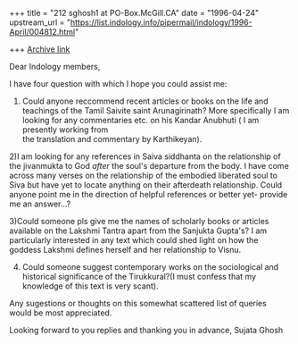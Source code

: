 +++
title = "212 sghosh1 at PO-Box.McGill.CA"
date = "1996-04-24"
upstream_url = "https://list.indology.info/pipermail/indology/1996-April/004812.html"

+++
[Archive link](https://list.indology.info/pipermail/indology/1996-April/004812.html)

Dear Indology members,

I have four question with which I hope you could assist me:

1) Could anyone reccommend  recent articles or books on the life and teachings 
of the Tamil Saivite saint Arunagirinath? More specifically I am looking for 
any commentaries etc. on his Kandar Anubhuti ( I am presently working from  
the translation and commentary  by Karthikeyan).

2)I am looking for any references in  Saiva siddhanta on the relationship of 
the jivanmukta to God  _after_  the soul's departure from the body. I have 
come across many verses on the relationship of the embodied liberated soul to 
Siva but have yet to locate anything on their afterdeath relationship.  Could 
anyone point me in the direction of helpful references or better yet- provide 
me an answer...?

3)Could someone pls give me the names of  scholarly books or articles 
available  on the Lakshmi Tantra apart from the Sanjukta Gupta's?  I am 
particularly interested in any text which could shed light on how the goddess 
Lakshmi defines herself and her relationship to Visnu.

4) Could someone  suggest  contemporary works on the sociological and 
historical significance of the Tirukkural?(I must confess that my knowledge of 
this text is very scant).


Any  sugestions or thoughts on this somewhat scattered list of queries would 
be most  appreciated.  

Looking forward to you replies and thanking you in advance, 
Sujata Ghosh





